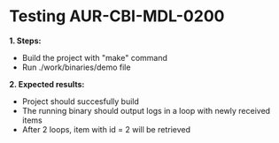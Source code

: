 # Testing AUR-CBI-MDL-0200

**1. Steps:**

* Build the project with "make" command
* Run ./work/binaries/demo file

**2. Expected results:**

* Project should succesfully build
* The running binary should output logs in a loop with newly received items
* After 2 loops, item with id = 2 will be retrieved

